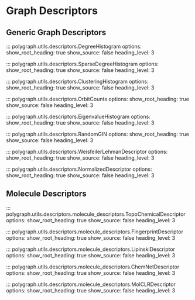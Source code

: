 # Graph Descriptors


## Generic Graph Descriptors

::: polygraph.utils.descriptors.DegreeHistogram
    options:
        show_root_heading: true
        show_source: false
        heading_level: 3

::: polygraph.utils.descriptors.SparseDegreeHistogram
    options:
        show_root_heading: true
        show_source: false
        heading_level: 3

::: polygraph.utils.descriptors.ClusteringHistogram
    options:
        show_root_heading: true
        show_source: false
        heading_level: 3

::: polygraph.utils.descriptors.OrbitCounts
    options:
        show_root_heading: true
        show_source: false
        heading_level: 3

::: polygraph.utils.descriptors.EigenvalueHistogram
    options:
        show_root_heading: true
        show_source: false
        heading_level: 3

::: polygraph.utils.descriptors.RandomGIN
    options:
        show_root_heading: true
        show_source: false
        heading_level: 3

::: polygraph.utils.descriptors.WeisfeilerLehmanDescriptor
    options:
        show_root_heading: true
        show_source: false
        heading_level: 3

::: polygraph.utils.descriptors.NormalizedDescriptor
    options:
        show_root_heading: true
        show_source: false
        heading_level: 3


## Molecule Descriptors

::: polygraph.utils.descriptors.molecule_descriptors.TopoChemicalDescriptor
    options:
        show_root_heading: true
        show_source: false
        heading_level: 3

::: polygraph.utils.descriptors.molecule_descriptors.FingerprintDescriptor
    options:
        show_root_heading: true
        show_source: false
        heading_level: 3

::: polygraph.utils.descriptors.molecule_descriptors.LipinskiDescriptor
    options:
        show_root_heading: true
        show_source: false
        heading_level: 3

::: polygraph.utils.descriptors.molecule_descriptors.ChemNetDescriptor
    options:
        show_root_heading: true
        show_source: false
        heading_level: 3

::: polygraph.utils.descriptors.molecule_descriptors.MolCLRDescriptor
    options:
        show_root_heading: true
        show_source: false
        heading_level: 3
